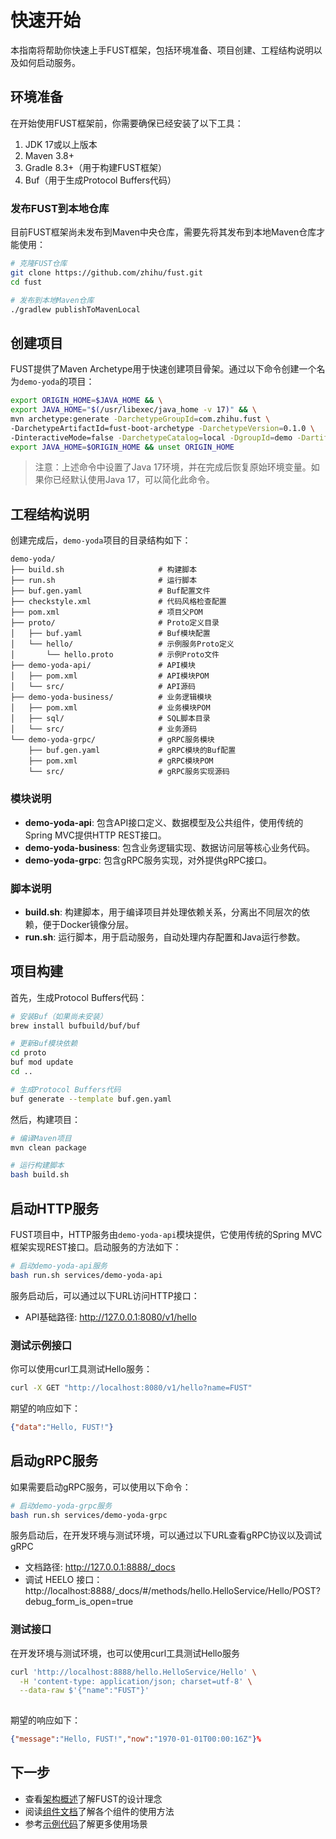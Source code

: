# 快速开始

本指南将帮助你快速上手FUST框架，包括环境准备、项目创建、工程结构说明以及如何启动服务。

## 环境准备

在开始使用FUST框架前，你需要确保已经安装了以下工具：

1. JDK 17或以上版本
2. Maven 3.8+
3. Gradle 8.3+（用于构建FUST框架）
4. Buf（用于生成Protocol Buffers代码）

### 发布FUST到本地仓库

目前FUST框架尚未发布到Maven中央仓库，需要先将其发布到本地Maven仓库才能使用：

```bash
# 克隆FUST仓库
git clone https://github.com/zhihu/fust.git
cd fust

# 发布到本地Maven仓库
./gradlew publishToMavenLocal
```

## 创建项目

FUST提供了Maven Archetype用于快速创建项目骨架。通过以下命令创建一个名为`demo-yoda`的项目：

```bash
export ORIGIN_HOME=$JAVA_HOME && \
export JAVA_HOME="$(/usr/libexec/java_home -v 17)" && \
mvn archetype:generate -DarchetypeGroupId=com.zhihu.fust \
-DarchetypeArtifactId=fust-boot-archetype -DarchetypeVersion=0.1.0 \
-DinteractiveMode=false -DarchetypeCatalog=local -DgroupId=demo -DartifactId=demo-yoda && \
export JAVA_HOME=$ORIGIN_HOME && unset ORIGIN_HOME
```

> 注意：上述命令中设置了Java 17环境，并在完成后恢复原始环境变量。如果你已经默认使用Java 17，可以简化此命令。

## 工程结构说明

创建完成后，`demo-yoda`项目的目录结构如下：

```
demo-yoda/
├── build.sh                     # 构建脚本
├── run.sh                       # 运行脚本
├── buf.gen.yaml                 # Buf配置文件
├── checkstyle.xml               # 代码风格检查配置
├── pom.xml                      # 项目父POM
├── proto/                       # Proto定义目录
│   ├── buf.yaml                 # Buf模块配置
│   └── hello/                   # 示例服务Proto定义
│       └── hello.proto          # 示例Proto文件
├── demo-yoda-api/               # API模块
│   ├── pom.xml                  # API模块POM
│   └── src/                     # API源码
├── demo-yoda-business/          # 业务逻辑模块
│   ├── pom.xml                  # 业务模块POM
│   ├── sql/                     # SQL脚本目录
│   └── src/                     # 业务源码
└── demo-yoda-grpc/              # gRPC服务模块
    ├── buf.gen.yaml             # gRPC模块的Buf配置
    ├── pom.xml                  # gRPC模块POM
    └── src/                     # gRPC服务实现源码
```

### 模块说明

- **demo-yoda-api**: 包含API接口定义、数据模型及公共组件，使用传统的Spring MVC提供HTTP REST接口。
- **demo-yoda-business**: 包含业务逻辑实现、数据访问层等核心业务代码。
- **demo-yoda-grpc**: 包含gRPC服务实现，对外提供gRPC接口。

### 脚本说明

- **build.sh**: 构建脚本，用于编译项目并处理依赖关系，分离出不同层次的依赖，便于Docker镜像分层。
- **run.sh**: 运行脚本，用于启动服务，自动处理内存配置和Java运行参数。

## 项目构建

首先，生成Protocol Buffers代码：

```bash
# 安装Buf（如果尚未安装）
brew install bufbuild/buf/buf

# 更新Buf模块依赖
cd proto
buf mod update
cd ..

# 生成Protocol Buffers代码
buf generate --template buf.gen.yaml
```

然后，构建项目：

```bash
# 编译Maven项目
mvn clean package

# 运行构建脚本
bash build.sh
```

## 启动HTTP服务

FUST项目中，HTTP服务由`demo-yoda-api`模块提供，它使用传统的Spring MVC框架实现REST接口。启动服务的方法如下：

```bash
# 启动demo-yoda-api服务
bash run.sh services/demo-yoda-api
```

服务启动后，可以通过以下URL访问HTTP接口：

- API基础路径: http://127.0.0.1:8080/v1/hello

### 测试示例接口

你可以使用curl工具测试Hello服务：

```bash
curl -X GET "http://localhost:8080/v1/hello?name=FUST"
```

期望的响应如下：

```json
{"data":"Hello, FUST!"}
```

## 启动gRPC服务

如果需要启动gRPC服务，可以使用以下命令：

```bash
# 启动demo-yoda-grpc服务
bash run.sh services/demo-yoda-grpc
```
服务启动后，在开发环境与测试环境，可以通过以下URL查看gRPC协议以及调试gRPC

- 文档路径: http://127.0.0.1:8888/_docs
- 调试 HEELO 接口：http://localhost:8888/_docs/#/methods/hello.HelloService/Hello/POST?debug_form_is_open=true

### 测试接口

在开发环境与测试环境，也可以使用curl工具测试Hello服务

```bash
curl 'http://localhost:8888/hello.HelloService/Hello' \
  -H 'content-type: application/json; charset=utf-8' \
  --data-raw $'{"name":"FUST"}'
  
```

期望的响应如下：
```json
{"message":"Hello, FUST!","now":"1970-01-01T00:00:16Z"}%
```

## 下一步

- 查看[架构概述](./architecture.md)了解FUST的设计理念
- 阅读[组件文档](../components/)了解各个组件的使用方法
- 参考[示例代码](../examples/)了解更多使用场景
